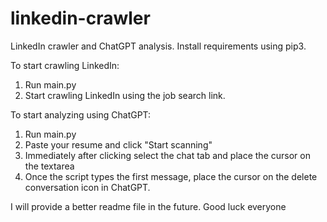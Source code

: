 # linkedin-crawler
LinkedIn crawler and ChatGPT analysis.
Install requirements using pip3.

To start crawling LinkedIn:
1. Run main.py
2. Start crawling LinkedIn using the job search link.

To start analyzing using ChatGPT:
1. Run main.py
2. Paste your resume and click "Start scanning"
3. Immediately after clicking select the chat tab and place the cursor on the textarea
4. Once the script types the first message, place the cursor on the delete conversation icon in ChatGPT.

I will provide a better readme file in the future.
Good luck everyone
